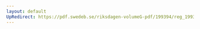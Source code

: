 ```yaml
---
layout: default
UpRedirect: https://pdf.swedeb.se/riksdagen-volumeG-pdf/199394/reg_199394/reg_199394_0233.pdf
---
```

